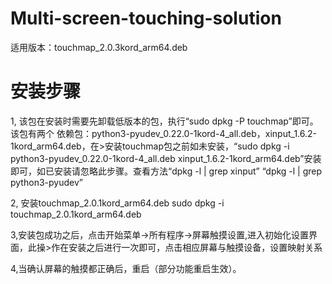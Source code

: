 # Multi-screen-touching-solution
适用版本：touchmap_2.0.3kord_arm64.deb

# 安装步骤
1, 该包在安装时需要先卸载低版本的包，执行“sudo dpkg -P touchmap”即可。该包有两个
依赖包：python3-pyudev_0.22.0-1kord-4_all.deb，xinput_1.6.2-1kord_arm64.deb，在>安装touchmap包之前如未安装，“sudo dpkg -i python3-pyudev_0.22.0-1kord-4_all.deb xinput_1.6.2-1kord_arm64.deb”安装即可，如已安装请忽略此步骤。查看方法“dpkg -l | grep xinput” “dpkg -l | grep python3-pyudev”

2, 安装touchmap_2.0.1kord_arm64.deb
sudo dpkg -i touchmap_2.0.1kord_arm64.deb

3,安装包成功之后，点击开始菜单->所有程序->屏幕触摸设置,进入初始化设置界面，此操>作在安装之后进行一次即可，点击相应屏幕与触摸设备，设置映射关系

4,当确认屏幕的触摸都正确后，重启（部分功能重启生效）。

